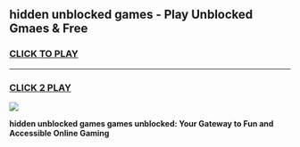 
## hidden unblocked games - Play Unblocked Gmaes & Free
<h3>
<a href="https://news.freeplayer.one?title=hidden_unblocked_games&ref=16F">CLICK TO PLAY</a></h3>
<hr>

<h3>
<a href="https://news.freeplayer.one?title=hidden_unblocked_games&ref=16F">CLICK 2 PLAY</a>
  
</h3>

<a href="https://news.freeplayer.one?title=hidden_unblocked_games&ref=16F/"><img src="https://clearcache.store/games.png"></a>


**hidden unblocked games games unblocked: Your Gateway to Fun and Accessible Online Gaming**
